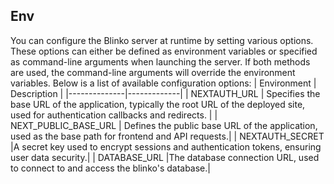 ## Env
You can configure the Blinko server at runtime by setting various options. These options can either be defined as environment variables or specified as command-line arguments when launching the server. If both methods are used, the command-line arguments will override the environment variables. Below is a list of available configuration options:
| Environment  | Description |
|--------------|-------------|
| NEXTAUTH_URL | Specifies the base URL of the application, typically the root URL of the deployed site, used for authentication callbacks and redirects.  |
| NEXT_PUBLIC_BASE_URL | Defines the public base URL of the application, used as the base path for frontend and API requests.|
| NEXTAUTH_SECRET  |A secret key used to encrypt sessions and authentication tokens, ensuring user data security.|
| DATABASE_URL  |The database connection URL, used to connect to and access the blinko's database.|
